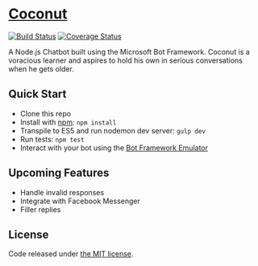 # [Coconut](https://lyzs90.github.io/projects/)

[![Build Status](https://travis-ci.org/lyzs90/Coconut.svg?branch=master)](https://travis-ci.org/lyzs90/Coconut) [![Coverage Status](https://coveralls.io/repos/github/lyzs90/Coconut/badge.svg?branch=master)](https://coveralls.io/github/lyzs90/Coconut?branch=master)

A Node.js Chatbot built using the Microsoft Bot Framework. Coconut is a voracious learner and aspires to hold his own in serious conversations when he gets older.

## Quick Start

- Clone this repo
- Install with [npm](https://www.npmjs.com): `npm install`
- Transpile to ES5 and run nodemon dev server: `gulp dev`
- Run tests: `npm test`
- Interact with your bot using the [Bot Framework Emulator](https://download.botframework.com/bf-v3/tools/emulator/publish.htm)

## Upcoming Features

- Handle invalid responses
- Integrate with Facebook Messenger
- Filler replies

## License

Code released under [the MIT license](https://github.com/lyzs90/Coconut/blob/master/LICENSE).
